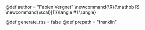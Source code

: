@def author = "Fabien Vergnet"
\newcommand{\R}{\mathbb R}
\newcommand{\scal}[1]{\langle #1 \rangle}

@def generate_rss = false
@def prepath = "franklin"
